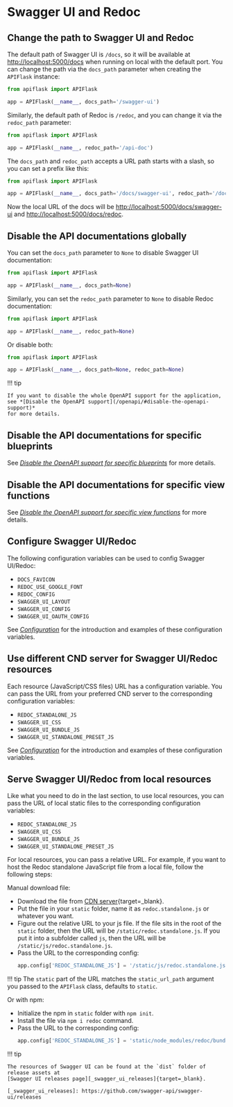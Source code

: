 # Swagger UI and Redoc


## Change the path to Swagger UI and Redoc

The default path of Swagger UI is `/docs`, so it will be available at
<http://localhost:5000/docs> when running on local with the default port. You can
change the path via the `docs_path` parameter when creating the `APIFlask` instance:

```python
from apiflask import APIFlask

app = APIFlask(__name__, docs_path='/swagger-ui')
```

Similarly, the default path of Redoc is `/redoc`, and you can change it via the
`redoc_path` parameter:

```python
from apiflask import APIFlask

app = APIFlask(__name__, redoc_path='/api-doc')
```

The `docs_path` and `redoc_path` accepts a URL path starts with a slash, so you can
set a prefix like this:

```python
from apiflask import APIFlask

app = APIFlask(__name__, docs_path='/docs/swagger-ui', redoc_path='/docs/redoc')
```

Now the local URL of the docs will be <http://localhost:5000/docs/swagger-ui> and
<http://localhost:5000/docs/redoc>.


## Disable the API documentations globally

You can set the `docs_path` parameter to `None` to disable Swagger UI documentation:

```python
from apiflask import APIFlask

app = APIFlask(__name__, docs_path=None)
```

Similarly, you can set the `redoc_path` parameter to `None` to disable Redoc
documentation:

```python
from apiflask import APIFlask

app = APIFlask(__name__, redoc_path=None)
```

Or disable both:

```python
from apiflask import APIFlask

app = APIFlask(__name__, docs_path=None, redoc_path=None)
```

!!! tip

    If you want to disable the whole OpenAPI support for the application,
    see *[Disable the OpenAPI support](/openapi/#disable-the-openapi-support)*
    for more details.


## Disable the API documentations for specific blueprints

See *[Disable the OpenAPI support for specific blueprints](/openapi/#disable-for-specific-blueprints)* for more details.


## Disable the API documentations for specific view functions

See *[Disable the OpenAPI support for specific view functions](/openapi/#disable-for-specific-view-functions)* for more details.


## Configure Swagger UI/Redoc

The following configuration variables can be used to config Swagger UI/Redoc:

- `DOCS_FAVICON`
- `REDOC_USE_GOOGLE_FONT`
- `REDOC_CONFIG`
- `SWAGGER_UI_LAYOUT`
- `SWAGGER_UI_CONFIG`
- `SWAGGER_UI_OAUTH_CONFIG`

See *[Configuration](/configuration/#swagger-ui-and-redoc)* for the
introduction and examples of these configuration variables.


## Use different CND server for Swagger UI/Redoc resources

Each resource (JavaScript/CSS files) URL has a configuration variable. You can pass
the URL from your preferred CND server to the corresponding configuration variables:

- `REDOC_STANDALONE_JS`
- `SWAGGER_UI_CSS`
- `SWAGGER_UI_BUNDLE_JS`
- `SWAGGER_UI_STANDALONE_PRESET_JS`

See *[Configuration](/configuration/#swagger-ui-and-redoc)* for the
introduction and examples of these configuration variables.


## Serve Swagger UI/Redoc from local resources

Like what you need to do in the last section, to use local resources, you can pass
the URL of local static files to the corresponding configuration variables:

- `REDOC_STANDALONE_JS`
- `SWAGGER_UI_CSS`
- `SWAGGER_UI_BUNDLE_JS`
- `SWAGGER_UI_STANDALONE_PRESET_JS`

For local resources, you can pass a relative URL. For example, if you want to host
the Redoc standalone JavaScript file from a local file, follow the following steps:

Manual download file:

- Download the file from [CDN server][_redoc_cdn]{target=_blank}.
- Put the file in your `static` folder, name it as `redoc.standalone.js` or whatever
you want.
- Figure out the relative URL to your js file. If the file sits in the root of the
`static` folder, then the URL will be `/static/redoc.standalone.js`. If you put it
into a subfolder called `js`, then the URL will be `/static/js/redoc.standalone.js`.
- Pass the URL to the corresponding config:
    ```python
    app.config['REDOC_STANDALONE_JS'] = '/static/js/redoc.standalone.js'
    ```

[_redoc_cdn]: https://cdn.jsdelivr.net/npm/redoc@next/bundles/redoc.standalone.js

!!! tip
    The `static` part of the URL matches the `static_url_path` argument you passed
    to the `APIFlask` class, defaults to `static`.

Or with npm:

- Initialize the npm in `static` folder with `npm init`.
- Install the file via `npm i redoc` command.
- Pass the URL to the corresponding config:
    ```python
    app.config['REDOC_STANDALONE_JS'] = 'static/node_modules/redoc/bundles/redoc.standalone.js'
    ```

!!! tip

    The resources of Swagger UI can be found at the `dist` folder of release assets at
    [Swagger UI releases page][_swagger_ui_releases]{target=_blank}.

    [_swagger_ui_releases]: https://github.com/swagger-api/swagger-ui/releases
